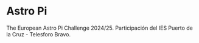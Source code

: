 # Astro Pi

The European Astro Pi Challenge 2024/25.
Participación del IES Puerto de la Cruz - Telesforo Bravo.
